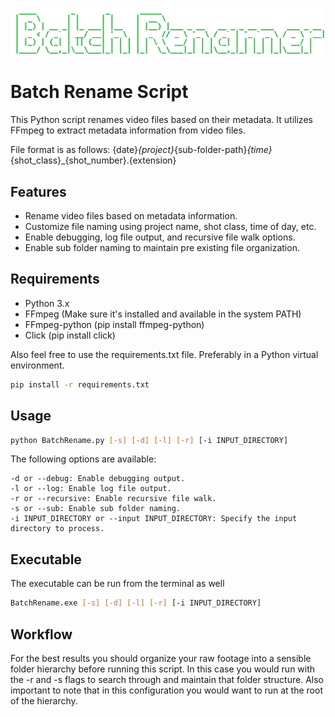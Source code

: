 ![Wordmark](https://github.com/kolapy/BatchRename/blob/main/batchrenamer.png)

# Batch Rename Script

This Python script renames video files based on their metadata. It utilizes FFmpeg to extract metadata information from video files.

File format is as follows: {date}_{project}_{sub-folder-path}_{time}_{shot_class}_{shot_number}.{extension}

## Features

- Rename video files based on metadata information.
- Customize file naming using project name, shot class, time of day, etc.
- Enable debugging, log file output, and recursive file walk options.
- Enable sub folder naming to maintain pre existing file organization.

## Requirements

- Python 3.x
- FFmpeg (Make sure it's installed and available in the system PATH)
- FFmpeg-python (pip install ffmpeg-python)
- Click (pip install click)

Also feel free to use the requirements.txt file.  Preferably in a Python virtual environment.

```bash
pip install -r requirements.txt
```

## Usage

```bash
python BatchRename.py [-s] [-d] [-l] [-r] [-i INPUT_DIRECTORY]
```

The following options are available:

    -d or --debug: Enable debugging output.
    -l or --log: Enable log file output.
    -r or --recursive: Enable recursive file walk.
    -s or --sub: Enable sub folder naming.
    -i INPUT_DIRECTORY or --input INPUT_DIRECTORY: Specify the input directory to process.

## Executable

The executable can be run from the terminal as well

```bash
BatchRename.exe [-s] [-d] [-l] [-r] [-i INPUT_DIRECTORY]
```

## Workflow

For the best results you should organize your raw footage into a sensible folder hierarchy before running this script.
In this case you would run with the -r and -s flags to search through and maintain that folder structure.  Also important to note that in this configuration you would want to run at the root of the hierarchy.
